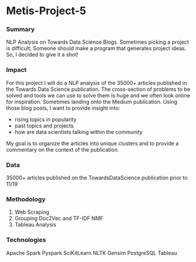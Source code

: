 # Metis-Project-5

### Summary
NLP Analysis on Towards Data Science Blogs.
Sometimes picking a project is difficult;
Someone should make a program that generates project ideas. 
So, I decided to give it a shot!
### Impact
For this project I will do a NLP analysis of the 35000+ articles published in the Towards Data Science publication.  The cross-section of problems to be solved and tools we can use to solve them is huge and we often look online for inspiration.  Sometimes landing onto the Medium publication.  Using those blog posts, I want to provide insight into:
* rising topics in popularity
* past topics and projects
* how are data scientists talking within the community

My goal is to organize the articles into unique clusters and to provide a commentary on the context of the publication. 

### Data
35000+ articles published on the TowardsDataScience publication prior to 11/19

### Methodology
1. Web Scraping
2. Grouping Doc2Vec and TF-IDF NMF
3. Tableau Analysis

### Technologies
Apache Spark
Pyspark
SciKitLearn
NLTK
Gensim
PostgreSQL
Tableau
